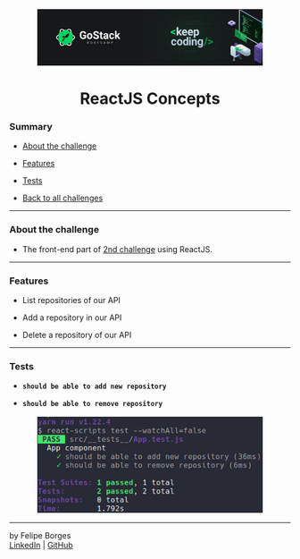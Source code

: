 <div align="center">
	<a href="https://rocketseat.com.br/gostack" target="_blank">
		<img src="../.github/gostackimg.png" alt="Logo" style="max-width:80%"/>
	</a>
</div>

<div align="center">
	<h1>ReactJS Concepts</h1>
</div>

### Summary

- [About the challenge](#about-the-challenge)

- [Features](#Features)

- [Tests](#Tests)

- [Back to all challenges](https://github.com/felipejsborges/gostack_bootcamp_challenges#gostack-bootcamp-challenges-)
<hr>

### About the challenge

- The front-end part of [2nd challenge](https://github.com/felipejsborges/gostack_bootcamp_challenges/tree/master/02_nodejs_concepts) using ReactJS.
<hr>

### Features

- List repositories of our API

- Add a repository in our API

- Delete a repository of our API
<hr>

### Tests

- **`should be able to add new repository`**

- **`should be able to remove repository`**

<div align="center" style="margin-top: 16px;">	
	<img src="./.github/tests.png" alt="tests" style="max-width:80%"/>
</div>
<hr>

by Felipe Borges<br>
[LinkedIn](https://www.linkedin.com/in/felipejsborges) | [GitHub](https://github.com/felipejsborges)
